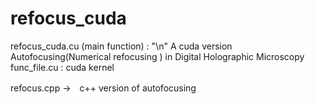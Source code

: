 # refocus_cuda

refocus_cuda.cu (main function) : "\n" 
A cuda version Autofocusing(Numerical refocusing ) in Digital Holographic Microscopy
func_file.cu : cuda kernel 

refocus.cpp ->　c++ version of autofocusing 
